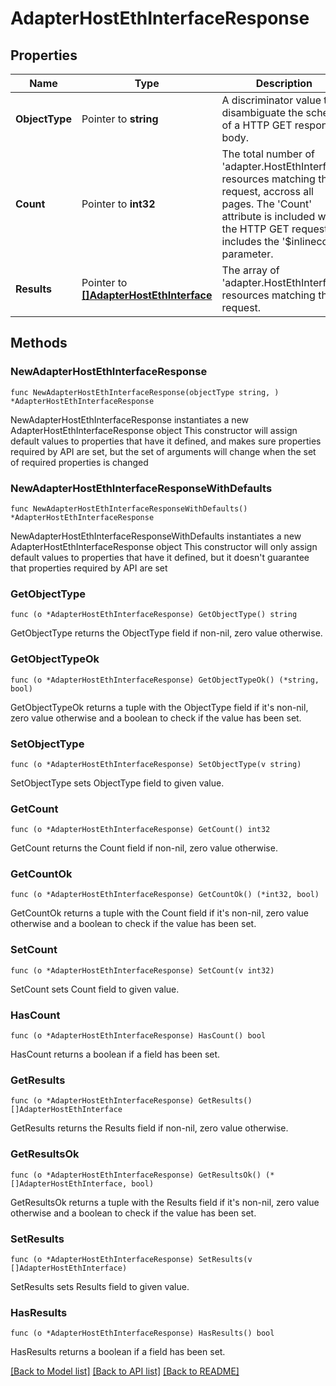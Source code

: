 # AdapterHostEthInterfaceResponse

## Properties

Name | Type | Description | Notes
------------ | ------------- | ------------- | -------------
**ObjectType** | Pointer to **string** | A discriminator value to disambiguate the schema of a HTTP GET response body. | 
**Count** | Pointer to **int32** | The total number of &#39;adapter.HostEthInterface&#39; resources matching the request, accross all pages. The &#39;Count&#39; attribute is included when the HTTP GET request includes the &#39;$inlinecount&#39; parameter. | [optional] 
**Results** | Pointer to [**[]AdapterHostEthInterface**](adapter.HostEthInterface.md) | The array of &#39;adapter.HostEthInterface&#39; resources matching the request. | [optional] 

## Methods

### NewAdapterHostEthInterfaceResponse

`func NewAdapterHostEthInterfaceResponse(objectType string, ) *AdapterHostEthInterfaceResponse`

NewAdapterHostEthInterfaceResponse instantiates a new AdapterHostEthInterfaceResponse object
This constructor will assign default values to properties that have it defined,
and makes sure properties required by API are set, but the set of arguments
will change when the set of required properties is changed

### NewAdapterHostEthInterfaceResponseWithDefaults

`func NewAdapterHostEthInterfaceResponseWithDefaults() *AdapterHostEthInterfaceResponse`

NewAdapterHostEthInterfaceResponseWithDefaults instantiates a new AdapterHostEthInterfaceResponse object
This constructor will only assign default values to properties that have it defined,
but it doesn't guarantee that properties required by API are set

### GetObjectType

`func (o *AdapterHostEthInterfaceResponse) GetObjectType() string`

GetObjectType returns the ObjectType field if non-nil, zero value otherwise.

### GetObjectTypeOk

`func (o *AdapterHostEthInterfaceResponse) GetObjectTypeOk() (*string, bool)`

GetObjectTypeOk returns a tuple with the ObjectType field if it's non-nil, zero value otherwise
and a boolean to check if the value has been set.

### SetObjectType

`func (o *AdapterHostEthInterfaceResponse) SetObjectType(v string)`

SetObjectType sets ObjectType field to given value.


### GetCount

`func (o *AdapterHostEthInterfaceResponse) GetCount() int32`

GetCount returns the Count field if non-nil, zero value otherwise.

### GetCountOk

`func (o *AdapterHostEthInterfaceResponse) GetCountOk() (*int32, bool)`

GetCountOk returns a tuple with the Count field if it's non-nil, zero value otherwise
and a boolean to check if the value has been set.

### SetCount

`func (o *AdapterHostEthInterfaceResponse) SetCount(v int32)`

SetCount sets Count field to given value.

### HasCount

`func (o *AdapterHostEthInterfaceResponse) HasCount() bool`

HasCount returns a boolean if a field has been set.

### GetResults

`func (o *AdapterHostEthInterfaceResponse) GetResults() []AdapterHostEthInterface`

GetResults returns the Results field if non-nil, zero value otherwise.

### GetResultsOk

`func (o *AdapterHostEthInterfaceResponse) GetResultsOk() (*[]AdapterHostEthInterface, bool)`

GetResultsOk returns a tuple with the Results field if it's non-nil, zero value otherwise
and a boolean to check if the value has been set.

### SetResults

`func (o *AdapterHostEthInterfaceResponse) SetResults(v []AdapterHostEthInterface)`

SetResults sets Results field to given value.

### HasResults

`func (o *AdapterHostEthInterfaceResponse) HasResults() bool`

HasResults returns a boolean if a field has been set.


[[Back to Model list]](../README.md#documentation-for-models) [[Back to API list]](../README.md#documentation-for-api-endpoints) [[Back to README]](../README.md)


